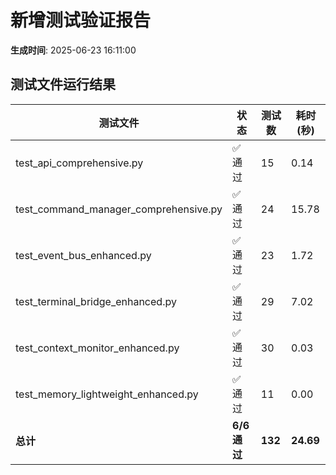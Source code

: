 # 新增测试验证报告

**生成时间**: 2025-06-23 16:11:00

## 测试文件运行结果

| 测试文件 | 状态 | 测试数 | 耗时(秒) |
|----------|------|--------|----------|
| test_api_comprehensive.py | ✅ 通过 | 15 | 0.14 |
| test_command_manager_comprehensive.py | ✅ 通过 | 24 | 15.78 |
| test_event_bus_enhanced.py | ✅ 通过 | 23 | 1.72 |
| test_terminal_bridge_enhanced.py | ✅ 通过 | 29 | 7.02 |
| test_context_monitor_enhanced.py | ✅ 通过 | 30 | 0.03 |
| test_memory_lightweight_enhanced.py | ✅ 通过 | 11 | 0.00 |
| **总计** | **6/6 通过** | **132** | **24.69** |
